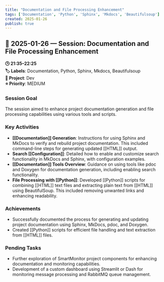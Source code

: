 ```yaml
---
title: "Documentation and File Processing Enhancement"
tags: ['Documentation', 'Python', 'Sphinx', 'Mkdocs', 'Beautifulsoup']
created: 2025-01-26
publish: true
---
```


## 📅 2025-01-26 — Session: Documentation and File Processing Enhancement

**🕒 21:35–22:25**  
**🏷️ Labels**: Documentation, Python, Sphinx, Mkdocs, Beautifulsoup  
**📂 Project**: Dev  
**⭐ Priority**: MEDIUM  


### Session Goal
The session aimed to enhance project documentation generation and file processing capabilities using various tools and scripts.

### Key Activities
- **[[Documentation]] Generation**: Instructions for using Sphinx and MkDocs to verify and rebuild project documentation. This included command-line steps for generating updated [[HTML]] output.
- **Search [[Configuration]]**: Detailed how to enable and customize search functionality in MkDocs and Sphinx, with configuration examples.
- **[[Documentation]] Tools Overview**: Guidance on using tools like pdoc and Doxygen for documentation generation, including enabling search functionality.
- **File Processing with [[Python]]**: Developed [[Python]] scripts for combining [[HTML]] text files and extracting plain text from [[HTML]] using BeautifulSoup. This included removing unwanted links and enhancing readability.

### Achievements
- Successfully documented the process for generating and updating project documentation using Sphinx, MkDocs, pdoc, and Doxygen.
- Created [[Python]] scripts for efficient file handling and text extraction from [[HTML]] files.

### Pending Tasks
- Further exploration of SmartMonitor project components for enhancing documentation and monitoring capabilities.
- Development of a custom dashboard using Streamlit or Dash for monitoring message processing and RabbitMQ queue management.

